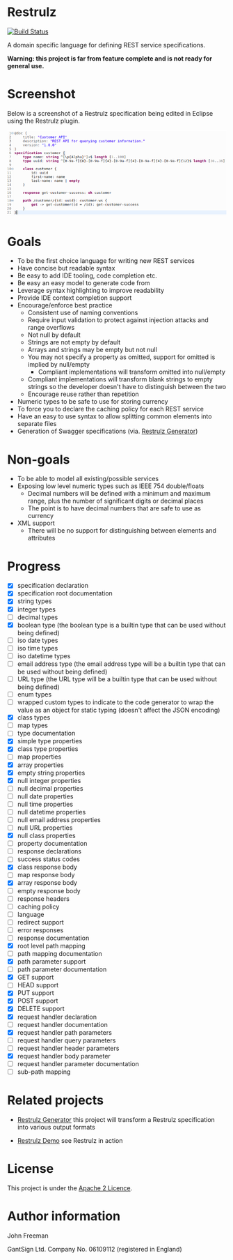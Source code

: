 # Restrulz

[![Build Status](https://travis-ci.org/gantsign/restrulz.svg?branch=master)](https://travis-ci.org/gantsign/restrulz)

A domain specific language for defining REST service specifications.

**Warning: this project is far from feature complete and is not ready for general use.**

# Screenshot

Below is a screenshot of a Restrulz specification being edited in Eclipse using
the Restrulz plugin.

![Screenshot of editor with syntax highlighting](docs/images/syntax-highlighting.png)

# Goals

* To be the first choice language for writing new REST services
* Have concise but readable syntax
* Be easy to add IDE tooling, code completion etc.
* Be easy an easy model to generate code from
* Leverage syntax highlighting to improve readability
* Provide IDE context completion support
* Encourage/enforce best practice
    * Consistent use of naming conventions
    * Require input validation to protect against injection attacks and range
      overflows
    * Not null by default
    * Strings are not empty by default
    * Arrays and strings may be empty but not null
    * You may not specify a property as omitted, support for omitted is implied
      by null/empty
        * Compliant implementations will transform omitted into null/empty
    * Compliant implementations will transform blank strings to empty strings so
      the developer doesn't have to distinguish between the two
    * Encourage reuse rather than repetition
* Numeric types to be safe to use for storing currency
* To force you to declare the caching policy for each REST service
* Have an easy to use syntax to allow splitting common elements into separate
  files
* Generation of Swagger specifications (via.
  [Restrulz Generator](https://github.com/gantsign/restrulz-gen))

# Non-goals

* To be able to model all existing/possible services
* Exposing low level numeric types such as IEEE 754 double/floats
    * Decimal numbers will be defined with a minimum and maximum range,
      plus the number of significant digits or decimal places
    * The point is to have decimal numbers that are safe to use as currency
* XML support
    * There will be no support for distinguishing between elements and
      attributes

# Progress

- [x] specification declaration
- [x] specification root documentation
- [x] string types
- [x] integer types
- [ ] decimal types
- [x] boolean type (the boolean type is a builtin type that can be used without
      being defined)
- [ ] iso date types
- [ ] iso time types
- [ ] iso datetime types
- [ ] email address type (the email address type will be a builtin type that can
      be used without being defined)
- [ ] URL type (the URL type will be a builtin type that can be used without
      being defined)
- [ ] enum types
- [ ] wrapped custom types to indicate to the code generator to wrap the value
      as an object for static typing (doesn't affect the JSON encoding)
- [x] class types
- [ ] map types
- [ ] type documentation
- [x] simple type properties
- [x] class type properties
- [ ] map properties
- [x] array properties
- [x] empty string properties
- [x] null integer properties
- [ ] null decimal properties
- [ ] null date properties
- [ ] null time properties
- [ ] null datetime properties
- [ ] null email address properties
- [ ] null URL properties
- [x] null class properties
- [ ] property documentation
- [ ] response declarations
- [ ] success status codes
- [x] class response body
- [ ] map response body
- [x] array response body
- [ ] empty response body
- [ ] response headers
- [ ] caching policy
- [ ] language
- [ ] redirect support
- [ ] error responses
- [ ] response documentation
- [x] root level path mapping
- [ ] path mapping documentation
- [x] path parameter support
- [ ] path parameter documentation
- [x] GET support
- [ ] HEAD support
- [x] PUT support
- [x] POST support
- [x] DELETE support
- [x] request handler declaration
- [ ] request handler documentation
- [x] request handler path parameters
- [ ] request handler query parameters
- [ ] request handler header parameters
- [x] request handler body parameter
- [ ] request handler parameter documentation
- [ ] sub-path mapping

# Related projects

* [Restrulz Generator](https://github.com/gantsign/restrulz-gen) this project
  will transform a Restrulz specification into various output formats

* [Restrulz Demo](https://github.com/gantsign/restrulz-demo) see Restrulz in
  action

# License

This project is under the [Apache 2 Licence](https://raw.githubusercontent.com/gantsign/restrulz/master/LICENSE).

# Author information

John Freeman

GantSign Ltd.
Company No. 06109112 (registered in England)
